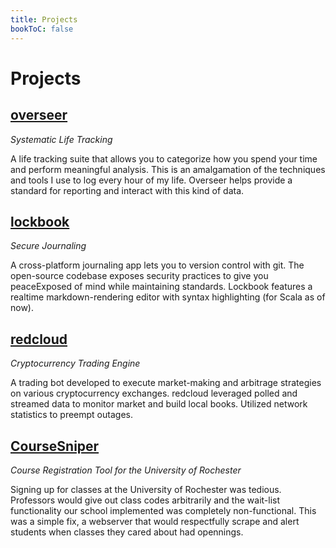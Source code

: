 ```yaml
---
title: Projects
bookToC: false
---
```


# Projects

## [overseer](https://github.com/raayan/overseer)
*Systematic Life Tracking*

A life tracking suite that allows you to categorize how you spend your time and perform meaningful analysis. This is an amalgamation of the techniques and tools I use to log every hour of my life. Overseer helps provide a standard for reporting and interact with this kind of data.
  

## [lockbook](https://github.com/lockbook)
*Secure Journaling*

A cross-platform journaling app lets you to version control with git. The open-source codebase exposes security practices to give you peaceExposed of mind while maintaining standards. Lockbook features a realtime markdown-rendering editor with syntax highlighting (for Scala as of now).

## [redcloud](https://github.com/raayan/redcloudpp)
*Cryptocurrency Trading Engine*

A trading bot developed to execute market-making and arbitrage strategies on various cryptocurrency exchanges. redcloud leveraged polled and streamed data to monitor market and build local books. Utilized network statistics to preempt outages.

## [CourseSniper ](https://github.com/raayan/CourseSniper)
*Course Registration Tool for the University of Rochester*

Signing up for classes at the University of Rochester was tedious. Professors would give out class codes arbitrarily and the wait-list functionality our school implemented was completely non-functional. This was a simple fix, a webserver that would respectfully scrape and alert students when classes they cared about had opennings.
